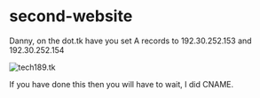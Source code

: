 # second-website

Danny, on the dot.tk have you set A records to 192.30.252.153 and 192.30.252.154

![tech189.tk](http://i.imgur.com/K08R6FX.png)


If you have done this then you will have to wait, I did CNAME.
